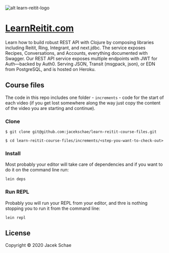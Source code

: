 ![alt learn-reitit-logo](https://res.cloudinary.com/schae/image/upload/f_auto,q_80,r_12/v1601822305/learnreitit.com/1200x640-learn-reitit.png)

# [LearnReitit.com](https://www.learnreframe.com)

Learn how to build robust REST API with Clojure by composing libraries including Reitit, Ring, Integrant, and next.jdbc. The service exposes Recipes, Conversations, and Accounts, everything documented with Swagger. Our REST API service exposes multiple endpoints with JWT for Auth—backed by Auth0. Serving JSON, Transit (msgpack, json), or EDN from PostgreSQL, and is hosted on Heroku.

## Course files

The code in this repo includes one folder - `increments` - code for the start of each video (if you get lost somewhere along the way just copy the content of the video you are starting and continue).

### Clone

```shell
$ git clone git@github.com:jacekschae/learn-reitit-course-files.git

$ cd learn-reitit-course-files/increments/<step-you-want-to-check-out>
```

### Install

Most probably your editor will take care of dependencies and if you want to do it on the command line run:

```shell
lein deps
```

### Run REPL

Probably you will run your REPL from your editor, and thre is nothing stopping you to run it from the command line:

```shell
lein repl
```

## License

Copyright © 2020 Jacek Schae
